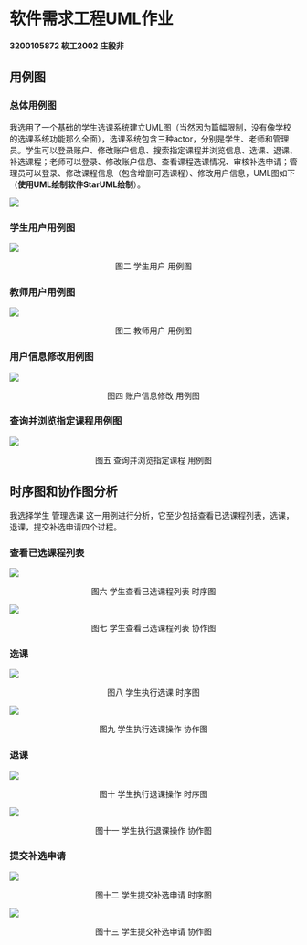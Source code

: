 # 软件需求工程UML作业

**3200105872 软工2002 庄毅非**

## 用例图

### 总体用例图

​	我选用了一个基础的学生选课系统建立UML图（当然因为篇幅限制，没有像学校的选课系统功能那么全面），选课系统包含三种actor，分别是学生、老师和管理员。学生可以登录账户、修改账户信息、搜索指定课程并浏览信息、选课、退课、补选课程；老师可以登录、修改账户信息、查看课程选课情况、审核补选申请；管理员可以登录、修改课程信息（包含增删可选课程）、修改用户信息，UML图如下（**使用UML绘制软件StarUML绘制**）。

![](https://raw.githubusercontent.com/workflowBot/image_bed/main/uPic/SnPYRl.png)

### 学生用户用例图

![](https://raw.githubusercontent.com/workflowBot/image_bed/main/uPic/I1eJOd.png)

<center><div font-weight="700">图二 学生用户 用例图</div></center>

### 教师用户用例图

![](https://raw.githubusercontent.com/workflowBot/image_bed/main/uPic/J57lgL.png)

<center><div font-weight="700">图三 教师用户 用例图</div></center>

### 用户信息修改用例图

![](https://raw.githubusercontent.com/workflowBot/image_bed/main/uPic/PYqwL7.png)

<center><div font-weight="700">图四 账户信息修改 用例图</div></center>

### 查询并浏览指定课程用例图

![](https://raw.githubusercontent.com/workflowBot/image_bed/main/uPic/uqTEdp.png)

<center><div font-weight="700">图五 查询并浏览指定课程 用例图</div></center>

## 时序图和协作图分析

  我选择学生 管理选课 这一用例进行分析，它至少包括查看已选课程列表，选课，退课，提交补选申请四个过程。

### 查看已选课程列表

![](https://raw.githubusercontent.com/workflowBot/image_bed/main/uPic/LceuQR.png)

<center><div font-weight="700">图六 学生查看已选课程列表 时序图</div></center>

![](https://raw.githubusercontent.com/workflowBot/image_bed/main/uPic/7ZhpRX.png)

<center><div font-weight="700">图七 学生查看已选课程列表 协作图</div></center>

### 选课

![](https://raw.githubusercontent.com/workflowBot/image_bed/main/uPic/aJeaWC.png)

<center><div font-weight="700">图八 学生执行选课 时序图</div></center>

![](https://raw.githubusercontent.com/workflowBot/image_bed/main/uPic/JLIEys.png)

<center><div font-weight="700">图九 学生执行选课操作 协作图</div></center>

### 退课

![](https://raw.githubusercontent.com/workflowBot/image_bed/main/uPic/wZAz0z.png)

<center><div font-weight="700">图十 学生执行退课操作 时序图</div></center>

![](https://raw.githubusercontent.com/workflowBot/image_bed/main/uPic/m08IhJ.png)

<center><div font-weight="700">图十一 学生执行退课操作 协作图</div></center>

### 提交补选申请

![](https://raw.githubusercontent.com/workflowBot/image_bed/main/uPic/Msfsdo.png)

<center><div font-weight="700">图十二 学生提交补选申请 时序图</div></center>



![](https://raw.githubusercontent.com/workflowBot/image_bed/main/uPic/2swtjb.png)

<center><div font-weight="700">图十三 学生提交补选申请 协作图</div></center>

























